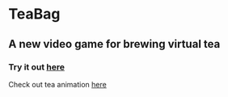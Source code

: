 # TeaBag
## A new video game for brewing virtual tea
### Try it out [here](https://lb123658.github.io/tea/account)

Check out tea animation [here](https://lb123658.github.io/tea/animation?teapot=img/teapot-emerald.svg&box=img/box-red.svg&cup=img/cup-yellow.svg)
